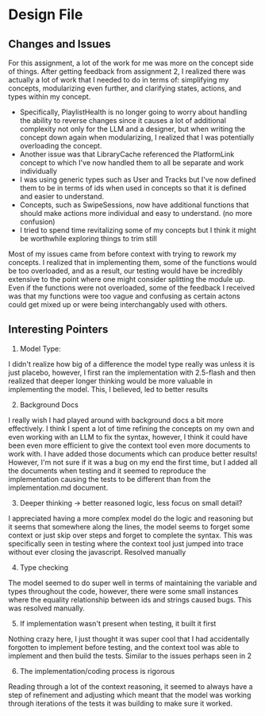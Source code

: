 # Design File

## Changes and Issues

For this assignment, a lot of the work for me was more on the concept side of things. After getting feedback from assignment 2, I realized there was actually a lot of work that I needed to do in terms of: simplifying my concepts, modularizing even further, and clarifying states, actions, and types within my concept.
- Specifically, PlaylistHealth is no longer going to worry about handling the ability to reverse changes since it causes a lot of additional complexity not only for the LLM and a designer, but when writing the concept down again when modularizing, I realized that I was potentially overloading the concept. 
- Another issue was that LibraryCache referenced the PlatformLink concept to which I've now handled them to all be separate and work individually
- I was using generic types such as User and Tracks but I've now defined them to be in terms of ids when used in concepts so that it is defined and easier to understand.
- Concepts, such as SwipeSessions, now have additional functions that should make actions more individual and easy to understand. (no more confusion)
- I tried to spend time revitalizing some of my concepts but I think it might be worthwhile exploring things to trim still

Most of my issues came from before context with trying to rework my concepts. I realized that in implementing them, some of the functions would be too overloaded, and as a result, our testing would have be incredibly extensive to the point where one might consider splitting the module up. Even if the functions were not overloaded, some of the feedback I received was that my functions were too vague and confusing as certain actons could get mixed up or were being interchangably used with others.

## Interesting Pointers

1. Model Type:

I didn't realize how big of a difference the model type really was unless it is just placebo, however, I first ran the implementation with 2.5-flash and then realized that deeper longer thinking would be more valuable in implementing the model. This, I believed, led to better results

2. Background Docs

I really wish I had played around with background docs a bit more effectively. I think I spent a lot of time refining the concepts on my own and even working with an LLM to fix the syntax, however, I think it could have been even more efficient to give the context tool even more documents to work with. I have added those documents which can produce better results! However, I'm not sure if it was a bug on my end the first time, but I added all the documents when testing and it seemed to reproduce the implementation causing the tests to be different than from the implementation.md document.

3. Deeper thinking -> better reasoned logic, less focus on small detail?

I appreciated having a more complex model do the logic and reasoning but it seems that somewhere along the lines, the model seems to forget some context or just skip over steps and forget to complete the syntax. This was specifically seen in testing where the context tool just jumped into trace without ever closing the javascript. Resolved manually

4. Type checking

The model seemed to do super well in terms of maintaining the variable and types throughout the code, however, there were some small instances where the equality relationship between ids and strings caused bugs. This was resolved manually.

5. If implementation wasn't present when testing, it built it first

Nothing crazy here, I just thought it was super cool that I had accidentally forgotten to implement before testing, and the context tool was able to implement and then build the tests. Similar to the issues perhaps seen in 2

6. The implementation/coding process is rigorous

Reading through a lot of the context reasoning, it seemed to always have a step of refinement and adjusting which meant that the model was working through iterations of the tests it was building to make sure it worked. 

